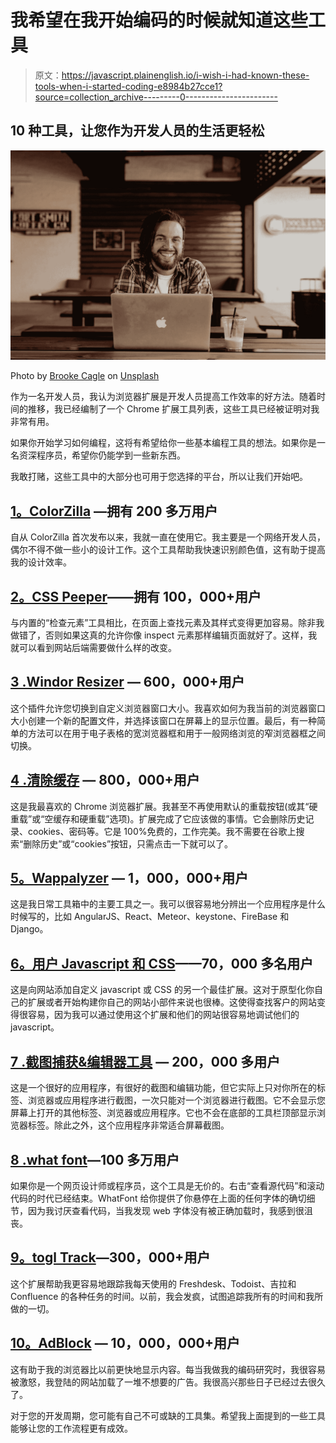 # 我希望在我开始编码的时候就知道这些工具

> 原文：<https://javascript.plainenglish.io/i-wish-i-had-known-these-tools-when-i-started-coding-e8984b27cce1?source=collection_archive---------0----------------------->

## 10 种工具，让您作为开发人员的生活更轻松

![](img/b2a8d92df43056f338517613e2a2127f.png)

Photo by [Brooke Cagle](https://unsplash.com/@brookecagle?utm_source=medium&utm_medium=referral) on [Unsplash](https://unsplash.com?utm_source=medium&utm_medium=referral)

作为一名开发人员，我认为浏览器扩展是开发人员提高工作效率的好方法。随着时间的推移，我已经编制了一个 Chrome 扩展工具列表，这些工具已经被证明对我非常有用。

如果你开始学习如何编程，这将有希望给你一些基本编程工具的想法。如果你是一名资深程序员，希望你仍能学到一些新东西。

我敢打赌，这些工具中的大部分也可用于您选择的平台，所以让我们开始吧。

## [1。ColorZilla](https://chrome.google.com/webstore/detail/colorzilla/bhlhnicpbhignbdhedgjhgdocnmhomnp?hl=en) —拥有 200 多万用户

自从 ColorZilla 首次发布以来，我就一直在使用它。我主要是一个网络开发人员，偶尔不得不做一些小的设计工作。这个工具帮助我快速识别颜色值，这有助于提高我的设计效率。

## [**2。CSS Peeper**](https://chrome.google.com/webstore/detail/css-peeper/mbnbehikldjhnfehhnaidhjhoofhpehk?hl=en)**——拥有** 100，000+用户

与内置的“检查元素”工具相比，在页面上查找元素及其样式变得更加容易。除非我做错了，否则如果这真的允许你像 inspect 元素那样编辑页面就好了。这样，我就可以看到网站后端需要做什么样的改变。

## [3 .Windor Resizer](https://chrome.google.com/webstore/detail/window-resizer/kkelicaakdanhinjdeammmilcgefonfh) — 600，000+用户

这个插件允许您切换到自定义浏览器窗口大小。我喜欢如何为我当前的浏览器窗口大小创建一个新的配置文件，并选择该窗口在屏幕上的显示位置。最后，有一种简单的方法可以在用于电子表格的宽浏览器框和用于一般网络浏览的窄浏览器框之间切换。

## [4 .清除缓存](https://chrome.google.com/webstore/detail/clear-cache/cppjkneekbjaeellbfkmgnhonkkjfpdn?hl=en) — 800，000+用户

这是我最喜欢的 Chrome 浏览器扩展。我甚至不再使用默认的重载按钮(或其“硬重载”或“空缓存和硬重载”选项)。扩展完成了它应该做的事情。它会删除历史记录、cookies、密码等。它是 100%免费的，工作完美。我不需要在谷歌上搜索“删除历史”或“cookies”按钮，只需点击一下就可以了。

## [5。Wappalyzer](https://chrome.google.com/webstore/detail/wappalyzer/gppongmhjkpfnbhagpmjfkannfbllamg?ref=designrevision.com) — 1，000，000+用户

这是我日常工具箱中的主要工具之一。我可以很容易地分辨出一个应用程序是什么时候写的，比如 AngularJS、React、Meteor、keystone、FireBase 和 Django。

## [6。用户 Javascript 和 CSS](https://chrome.google.com/webstore/detail/user-javascript-and-css/nbhcbdghjpllgmfilhnhkllmkecfmpld?hl=en)——70，000 多名用户

这是向网站添加自定义 javascript 或 CSS 的另一个最佳扩展。这对于原型化你自己的扩展或者开始构建你自己的网站小部件来说也很棒。这使得查找客户的网站变得很容易，因为我可以通过使用这个扩展和他们的网站很容易地调试他们的 javascript。

## [7 .截图捕获&编辑器工具](https://chrome.google.com/webstore/detail/screenshot-capture-editor/haiidfhfnmfmicpakjjkibpcdoolnbbo?hl=en) — 200，000 多用户

这是一个很好的应用程序，有很好的截图和编辑功能，但它实际上只对你所在的标签、浏览器或应用程序进行截图，一次只能对一个浏览器进行截图。它不会显示您屏幕上打开的其他标签、浏览器或应用程序。它也不会在底部的工具栏顶部显示浏览器标签。除此之外，这个应用程序非常适合屏幕截图。

## [8 .what font](https://chrome.google.com/webstore/detail/whatfont/jabopobgcpjmedljpbcaablpmlmfcogm?hl=en)—100 多万用户

如果你是一个网页设计师或程序员，这个工具是无价的。右击“查看源代码”和滚动代码的时代已经结束。WhatFont 给你提供了你悬停在上面的任何字体的确切细节，因为我讨厌查看代码，当我发现 web 字体没有被正确加载时，我感到很沮丧。

## [9。togl Track](https://chrome.google.com/webstore/detail/toggl-track-productivity/oejgccbfbmkkpaidnkphaiaecficdnfn?hl=en-GB&ref=hackernoon.com)—300，000+用户

这个扩展帮助我更容易地跟踪我每天使用的 Freshdesk、Todoist、吉拉和 Confluence 的各种任务的时间。以前，我会发疯，试图追踪我所有的时间和我所做的一切。

## [10。AdBlock](https://chrome.google.com/webstore/detail/adblock-%E2%80%94-best-ad-blocker/gighmmpiobklfepjocnamgkkbiglidom) — 10，000，000+用户

这有助于我的浏览器比以前更快地显示内容。每当我做我的编码研究时，我很容易被激怒，我登陆的网站加载了一堆不想要的广告。我很高兴那些日子已经过去很久了。

对于您的开发周期，您可能有自己不可或缺的工具集。希望我上面提到的一些工具能够让您的工作流程更有成效。